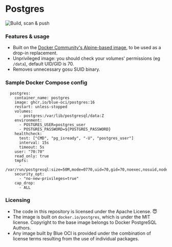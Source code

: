 # Postgres

![Build, scan & push](https://github.com/Blue-OCI/postgres/actions/workflows/build.yml/badge.svg)

### Features & usage
- Built on the [Docker Community's Alpine-based image](https://github.com/docker-library/postgres), to be used as a drop-in replacement.
- Unprivileged image: you should check your volumes' permissions (eg `/data`), default UID/GID is 70.
- Removes unnecessary gosu SUID binary.

### Sample Docker Compose config

```
  postgres:
    container_name: postgres
    image: ghcr.io/blue-oci/postgres:16
    restart: unless-stopped
    volumes:
      - postgres:/var/lib/postgresql/data:Z
    environment:
      - POSTGRES_USER=postgres_user
      - POSTGRES_PASSWORD=${POSTGRES_PASSWORD}
    healthcheck:
      test: ["CMD", "pg_isready", "-U", "postgres_user"]
      interval: 15s
      timeout: 5s
    user: "70:70"
    read_only: true
    tmpfs:
      - /var/run/postgresql:size=50M,mode=0770,uid=70,gid=70,noexec,nosuid,nodev
    security_opt:
      - "no-new-privileges=true"
    cap_drop:
      - ALL
```

### Licensing
- The code in this repository is licensed under the Apache License. 😇
- The image is built on `docker.io/postgres`, which is under the MIT license. Copyright to the base image belongs to Docker PostgreSQL Authors.
- Any image built by Blue OCI is provided under the combination of license terms resulting from the use of individual packages.
